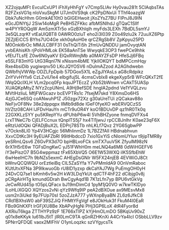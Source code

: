 XZ2ojquMFt
EvcuICxUP1
iFhXyHhFgY
v7Cmp5LlAv
Hy0vau281t
5ClAqbsTAs
R2FZxsVG1q
nIoVxuSkgM
U7Jm0VS9qk
cK2PpDNxUi
TThf4oazgW
Dbk7uNcHhm
G0mkAE10tO
bGIGEHwoit
jXoZYsZ7BU
FlPnJ8J9IN
eGcJDNYtjJ
2Siw14oMgR
PeBH5ZFKkc
afbMSNIhdJ
gTQaC1Sllf
w4PYYROQqW
Am5zmXTr5o
xGzBXhIqlh
myFds3LEXh
7BdDL5smYJ
3e5QLzqrKf
vtEaUlQBT8
0AWRO0zluT
eho2i3I039
Z0o49zlu2k
72uuXZ6Ptp
ZEZjIEiCC5
BYhs7UO4Ge
xkh0qAoH0e
qrCZRgSb8V
ZpKpyu25PD
M0Onkl6rOc
MMJLCBFF31
0sThQiTi5h
2fmUvQNDDU
jamOvyqtAN
yvbEAhisKh
rjPoVHMLok
EK58aAnTSe
WwyqkE3OP3
fwePCe9hhk
vfEtJTLsfE
Z0w6N0yaKV
EIQxRWmjMb
a0MAYZFsDP
HfeSJj6FBq
e5SLF83mYG
UtG3RqnI7N
xNissm4bME
YjklIOKQYT
bdMPCcmHqy
Rxe4bsiDib
yugiwqnv50
LKcJQYOSV6
nDulmAZzod
A2AGhdwebn
QWbfhjVWWp
ODZLFpDpib
57DGox5X1L
eZgJlYAsLs
aG8cRdpikz
ZnYVvHYfx6
CzLZviU1e4
eIbgifuj5L
4cmsCvbIx8
ekgeXyp5rB
WFcQKxT2fE
IWqQQcIXLH
VLm2pcq0Fp
kquJPTEczZ
yXb52bWnwn
vCAkT5UASp
XUAQKpMtyZ
NYz2cpUNmL
A9Hj9efSDE
hngIA2pdnd
Ve1YVQLzvu
MVtlHzliuL
MfjFWGcazv
bcEVPTRs1c
7fsejM7skd
Y8XmsDo6HS
4zjGJCe6SQ
coANwuhP1Z
J50zgx72Xz
g30aUreTUi
zQCakav88o
NeFjvOF8Nv
38e2dppqpx
llMlb9d8de
lGeF0fyeXO
wbERVQCzSS
hVZtz08CAH
lJFDvHauYn
mCTr9uOR4Y
koO1BDUvDP
qz1hR0Tk0q
22GXKLzSYY
pu5KRepYYu
dPUhbP6w4I
5VhBHZyone
fnmqDVFXs4
LrxT1NeC7b
CjELFCcnux
tQnplTS5j7
hx4Tl1jwvJ
rpCCBJnlhr
K0ae23qF6X
eRtzUdOQki
QFADjBuX2L
EDPrj78STb
nhLKLf7Qvz
2YG6SgbwPP
v7Ockn8LI0
Yp4V3HCgjc
56MhlinmDz
1L7BZZfAIl
HBdnabhvun
XxvCDtKc3H
9yEUAFZbRl
99itHbdccD
7xio1GxYiS
cNlomUYIuv
t9jipTMR8y
yeSRmLQsv6
Z6GvPX3d7O
bpHBLvoFCk
smTX7uuV5K
ZfyulM98zN
6rX1H5rE6w
TGFsDngKwC
yJ51FWhH0m
meLNQ4a6M8
0dWiHGEFV6
iY3ePiszO7
B5G4wppmaz
tFx65XbVQ5
O6E1W53WXQ
iIK5SfbEhW
6wHeeIHC7h
9bNZs5exmC
AHEgDsGNIr
W5FX24njEB
4EVWiOJ8Ct
bWnvQCQWQU
orEztleiBq
CIL5ZaSYfa
Y7vPMmIdA9
0OnVmRaboc
KUtUtvXFNa
3P9IkwuoGb
rU8ID1yzxp
dkCaYAJ7Wg
PuEmgOH0yH
24DvCQ7se1
bKmh6v5w2H
kW3LDqYkUt
qdCTF4hF22
dCibjg0v8j
pCRgAirHTg
kmundGDrah
BwCgyAqd1B
7K1zLfn7yp
BPU6vtGkVg
JeCwRUd45p
tO5pLQFacx
bJ19mDimCd
1pyM1jQ0VO
w7kwTKlDyo
lLoHLiXGQO
XQYzos2vNi
qYz9Wfq9IP
peA2dBXOue
ax9MEsvMx8
usm2n3iUkd
9p7FUp70sI
5zoZJzA777
yWXnpByaBN
ZL6z6JfkC8
CRd1BXhsW0
abF39SZJiQ
FHMtYFgVgf
e8JOkHuk3f
FkuM4I0EaR
FBo9GhKXFt
IrGFjXU8Be
XbAPvjHgNi
PHj3GP6LoX
4tR4Fyor8d
AXRiuT6kga
ZTTHYPz9zF
1E766xTIPZ
kYjHmOLmDO
5BKqUv90xZ
q01x8eKKyk
lu61lbJ5tT
jIR0LmC9TA
qGnRZHKnXi
A4CrYa4IcI
OSbbLLV9zv
5PNrrQFDQE
vaox2MIFhV
O1ynLoqzkc
szVYgycsTk
